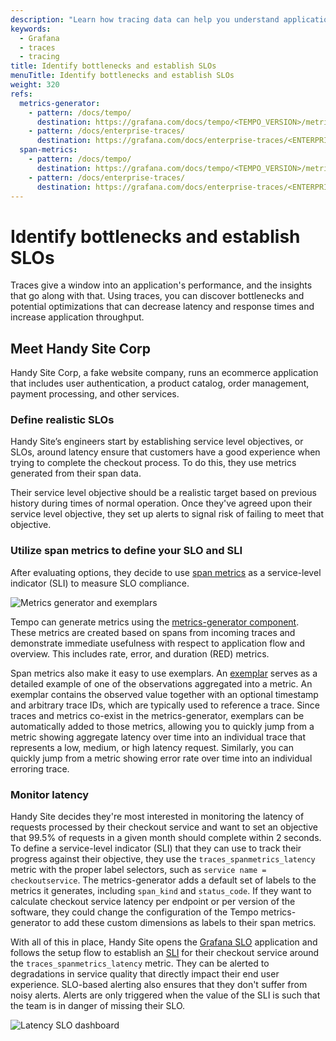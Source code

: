 ```yaml
---
description: "Learn how tracing data can help you understand application insights and performance as well as triaging issues in your services and applications."
keywords:
  - Grafana
  - traces
  - tracing
title: Identify bottlenecks and establish SLOs
menuTitle: Identify bottlenecks and establish SLOs
weight: 320
refs:
  metrics-generator:
    - pattern: /docs/tempo/
      destination: https://grafana.com/docs/tempo/<TEMPO_VERSION>/metrics-generator/
    - pattern: /docs/enterprise-traces/
      destination: https://grafana.com/docs/enterprise-traces/<ENTERPRISE_TRACES_VERSION>/metrics-generator/
  span-metrics:
    - pattern: /docs/tempo/
      destination: https://grafana.com/docs/tempo/<TEMPO_VERSION>/metrics-generator/span_metrics/
    - pattern: /docs/enterprise-traces/
      destination: https://grafana.com/docs/enterprise-traces/<ENTERPRISE_TRACES_VERSION>/metrics-generator/span_metrics/
---
```


# Identify bottlenecks and establish SLOs

Traces give a window into an application's performance, and the insights that go along with that. Using traces, you can discover bottlenecks and potential optimizations that can decrease latency and response times and increase application throughput.

## Meet Handy Site Corp

Handy Site Corp, a fake website company, runs an ecommerce application that includes user authentication, a product catalog, order management, payment processing, and other services.

### Define realistic SLOs

<!-- vale Grafana.Acronyms = NO -->

Handy Site’s engineers start by establishing service level objectives, or SLOs, around latency ensure that customers have a good experience when trying to complete the checkout process.
To do this, they use metrics generated from their span data.

Their service level objective should be a realistic target based on previous history during times of normal operation.
Once they've agreed upon their service level objective, they set up alerts to signal risk of failing to meet that objective.

### Utilize span metrics to define your SLO and SLI

After evaluating options, they decide to use [span metrics](ref:span-metrics) as a service-level indicator (SLI) to measure SLO compliance.

![Metrics generator and exemplars](/media/docs/tempo/intro/traces-metrics-gen-exemplars.png)

Tempo can generate metrics using the [metrics-generator component](ref:metrics-generator).
These metrics are created based on spans from incoming traces and demonstrate immediate usefulness with respect to application flow and overview.
This includes rate, error, and duration (RED) metrics.

Span metrics also make it easy to use exemplars.
An [exemplar](https://grafana.com/docs/grafana/<GRAFANA_VERSION>/basics/exemplars/) serves as a detailed example of one of the observations aggregated into a metric. An exemplar contains the observed value together with an optional timestamp and arbitrary trace IDs, which are typically used to reference a trace.
Since traces and metrics co-exist in the metrics-generator, exemplars can be automatically added to those metrics, allowing you to quickly jump from a metric showing aggregate latency over time into an individual trace that represents a low, medium, or high latency request. Similarly, you can quickly jump from a metric showing error rate over time into an individual erroring trace.

### Monitor latency

Handy Site decides they're most interested in monitoring the latency of requests processed by their checkout service and want to set an objective that 99.5% of requests in a given month should complete within 2 seconds.
To define a service-level indicator (SLI) that they can use to track their progress against their objective, they use the `traces_spanmetrics_latency` metric with the proper label selectors, such as `service name = checkoutservice`.
The metrics-generator adds a default set of labels to the metrics it generates, including `span_kind` and `status_code`.
If they want to calculate checkout service latency per endpoint or per version of the software, they could change the configuration of the Tempo metrics-generator to add these custom dimensions as labels to their span metrics.

With all of this in place, Handy Site opens the [Grafana SLO](https://grafana.com/docs/grafana-cloud/alerting-and-irm/slo/) application and follows the setup flow to establish an [SLI](https://grafana.com/docs/grafana-cloud/alerting-and-irm/slo/create/) for their checkout service around the `traces_spanmetrics_latency` metric.
They can be alerted to degradations in service quality that directly impact their end user experience.
SLO-based alerting also ensures that they don't suffer from noisy alerts.
Alerts are only triggered when the value of the SLI is such that the team is in danger of missing their SLO.

![Latency SLO dashboard](/media/docs/tempo/intro/traces-metrics-gen-SLO.png)
<!-- vale Grafana.Acronyms = YES-->